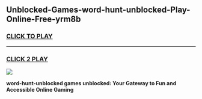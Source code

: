 
## Unblocked-Games-word-hunt-unblocked-Play-Online-Free-yrm8b
<h3>
<a href="https://premium76.site?title=word-hunt-unblocked&ref=26A">CLICK TO PLAY</a></h3>
<hr>

<h3>
<a href="https://premium76.site?title=word-hunt-unblocked&ref=26A">CLICK 2 PLAY</a>
  
</h3>

<a href="https://premium76.site?title=word-hunt-unblocked&ref=26A"><img src="https://clearcache.store/games.png"></a>


**word-hunt-unblocked games unblocked: Your Gateway to Fun and Accessible Online Gaming**
